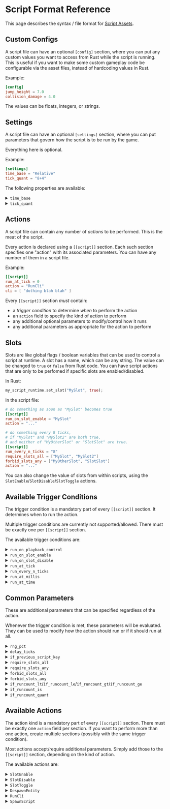 # Script Format Reference

This page describes the syntax / file format for [Script Assets](./script.md).

## Custom Configs

A script file can have an optional `[config]` section, where you can put any
custom values you want to access from Rust while the script is running. This
is useful if you want to make some custom gameplay code be configurable via
the asset files, instead of hardcoding values in Rust.

Example:

```toml
[config]
jump_height = 7.0
collision_damage = 4.0
```

The values can be floats, integers, or strings.

## Settings

A script file can have an optional `[settings]` section, where you can put
parameters that govern how the script is to be run by the game.

Everything here is optional.

Example:

```toml
[settings]
time_base = "Relative"
tick_quant = "8+4"
```

The following properties are available:

<details>
  <summary>
  <code>time_base</code>
  </summary>

Configures the "time zero" point. From when does the script begin counting time?

 - `Relative`: from the moment it is spawned (default)
 - `Level`: from the moment the current level was loaded
 - `Startup`: from app startup

This allows you to use scripts for "global" behavior, which should be tied to
the level or the entire app runtime. Could be useful for background events.

The script will "catch up" on any missed time after it is spawned. For example,
if you spawn a script with `time_base = "Level"` long after the level has been
loaded, any non-periodic actions in the script that should have happened in the
time before the script was spawned will be performed at the first tick when the
script runs.

</details>

<details>
  <summary>
  <code>tick_quant</code>
  </summary>

Ensure the script time is quantized to a specific number of ticks. This is
useful when specific scripts must run aligned to specific time intervals.

For example, `"8+4"` means that the script is only allowed to start on a tick
number that is a multiple of 8, offset/delayed by 4 ticks.

</details>

## Actions

A script file can contain any number of *actions* to be performed. This is the
meat of the script.

Every action is declared using a `[[script]]` section. Each such section
specifies one "action" with its associated parameters. You can have any number
of them in a script file.

Example:

```toml
[[script]]
run_at_tick = 0
action = "RunCli"
cli = [ "dothing blah blah" ]
```

Every `[[script]]` section *must* contain:

 - a *trigger condition* to determine *when* to perform the action
 - an `action` field to specify the kind of action to perform
 - any additional optional parameters to modify/control how it runs
 - any additional parameters as appropriate for the action to perform

## Slots

Slots are like global flags / boolean variables that can be used to control
a script at runtime. A slot has a name, which can be any string. The
value can be changed to `true` or `false` from Rust code. You can have script
actions that are only to be perfomed if specific slots are enabled/disabled.

In Rust:

```rust
my_script_runtime.set_slot("MySlot", true);
```

In the script file:

```toml
# do something as soon as "MySlot" becomes true
[[script]]
run_on_slot_enable = "MySlot"
action = "..."

# do something every 8 ticks,
# if "MySlot" and "MySlot2" are both true,
# and neither of "MyOtherSlot" or "SlotSlot" are true.
[[script]]
run_every_n_ticks = "8"
require_slots_all = ["MySlot", "MySlot2"]
forbid_slots_any = ["MyOtherSlot", "SlotSlot"]
action = "..."
```

You can also change the value of slots from within scripts, using the
`SlotEnable`/`SlotDisable`/`SlotToggle` actions.

## Available Trigger Conditions

The trigger condition is a mandatory part of every `[[script]]` section. It
determines when to run the action.

Multiple trigger conditions are currently not supported/allowed. There must be
exactly one per `[[script]]` section.

The available trigger conditions are:

<details>
  <summary>
  <code>run_on_playback_control</code>
  </summary>

Example:

```toml
[[script]]
run_on_playback_control = "Stop"
action = "..."
```

Run the action at a special point in the script's playback lifecycle.
This is useful for performing initialization when the script starts and
cleanup when the script stops.

The available values are:
 - `"Start"`: whenever the current script asset is played (switched to)
 - `"Stop"`: whenever the current script stops playing (incl. when switching to another script)

</details>

<details>
  <summary>
  <code>run_on_slot_enable</code>
  </summary>

Example:

```toml
[[script]]
run_on_slot_enable = "MySlot"
action = "..."
```

Run the action whenever a specific *slot* is set to `true`.

This allows Rust code, etc., to control the script.

</details>

<details>
  <summary>
  <code>run_on_slot_disable</code>
  </summary>

Example:

```toml
[[script]]
run_on_slot_disable = "MySlot"
action = "..."
```

Run the action whenever a specific *slot* is set to `false`.

This allows Rust code, etc., to control the script.

</details>

<details>
  <summary>
  <code>run_at_tick</code>
  </summary>

Example:

```toml
[[script]]
run_at_tick = 96
action = "..."

[[script]]
run_at_tick = [12, 16, 18]
action = "..."
```

Run the action on the given tick number(s).

Tick numbers count from the start of the script. May be affected by script settings.

</details>

<details>
  <summary>
  <code>run_every_n_ticks</code>
  </summary>

Example:

```toml
[[script]]
run_every_n_ticks = "16"
action = "..."

[[script]]
run_every_n_ticks = "12+8"
action = "..."
```

Run the action periodically, quantized to the given TickQuant value.

In the example above:
 - the first action will run on ticks 0, 16, 32, 48, 64, 80, ...
 - the second action will run on ticks 8, 20, 32, 44, 56, 68 ...

Does not catch up on missed time (if the `time_base` setting is not `Relative`).

</details>

<details>
  <summary>
  <code>run_at_millis</code>
  </summary>

Example:

```toml
[[script]]
run_at_millis = 250
action = "..."

[[script]]
run_at_millis = [100, 200, 300]
action = "..."
```

Run the action when the given number of milliseconds have elapsed.

If you specify multiple values, the action will be triggered at each one of them.

Time is counted from the start of the script. Affected by the `time_base` setting.

</details>

<details>
  <summary>
  <code>run_at_time</code>
  </summary>

Example:

```toml
[[script]]
run_at_time = "1:13:17.315"
action = "..."

[[script]]
run_at_time = ["1:00", "2:00", "7:00"]
action = "..."
```

Run the action when the given amount of time has elapsed.

If you specify multiple values, the action will be triggered at each one of them.

Time is counted from the start of the script. Affected by the `time_base` setting.

The syntax for the time allows you to specify: hours, minutes, seconds, fraction
of the second. Everything except for the seconds is optional. Minutes/seconds
over 60 are accepted. Leading zeros are optional.

Examples:
 - `"10"`: 10 seconds
 - `"5:00"`: 5 minutes
 - `1:00:05`: 1 hour, 5 seconds
 - `1:7:5.25`: 1 hour, 7 minutes, 5.25 seconds
 - `5:80`: 5 minutes + 80 seconds (effectively the same as `"6:20"`)

</details>

## Common Parameters

These are additional parameters that can be specified regardless of the action.

Whenever the trigger condition is met, these parameters will be evaluated. They
can be used to modify how the action should run or if it should run at all.

<details>
  <summary>
  <code>rng_pct</code>
  </summary>

Example:

```toml
# At 5 minutes, there is a 15% chance of something happening
[[script]]
run_at_time = "5:00"
rng_pct = 15
action = "..."

# Every 360 ticks, there is a 50% chance of something happening
[[script]]
run_every_n_ticks = "360"
rng_pct = 50
```

Adds an element of randomness. Set the probability of whether the action should be run.

The value should be a number between `0.0` and `100.0`, indicating a percentage.

</details>

<details>
  <summary>
  <code>delay_ticks</code>
  </summary>

Example:

```toml
# do something 5 ticks after "MySlot" becomes true
[[script]]
run_on_slot_enable = "MySlot"
delay_ticks = 5
action = "..."
```

Delays the action to happen a certain number of tick later, after the trigger
condition is hit.

</details>

<details>
  <summary>
  <code>if_previous_script_key</code>
  </summary>

Example:

```toml
# do something special on startup but only if
# transitioning from "player.behavior.special"
[[script]]
run_on_playback_control = "Start"
if_previous_script_key = "player.behavior.special"
action = "..."
```

Only performs the action if a specific other script was running before this one.

This parameter allows you to implement special transitions, by making the current
script behave differently (perform different actions) depending on what
script preceded it.

</details>

<details>
  <summary>
  <code>require_slots_all</code>
  </summary>

Example:

```toml
# do something at the 5-minute-mark, but only if
# the "ExtraDifficulty" and "FirstVisit" slots are set
[[script]]
run_at_time = "5:00"
require_slots_all = ["ExtraDifficulty", "FirstVisit"]
action = "..."
```

Checks the values of the specified slots and only performs the action if
all of them are `true`.

</details>

<details>
  <summary>
  <code>require_slots_any</code>
  </summary>

Example:

```toml
# do something at the 5-minute-mark, but only if
# either "FullHealth" or "HealingAvailable" slots are set
[[script]]
run_at_time = "5:00"
require_slots_any = ["FullHealth", "HealingAvailable"]
action = "..."
```

Checks the values of the specified slots and only performs the action if
at least one them is `true`.

</details>

<details>
  <summary>
  <code>forbid_slots_all</code>
  </summary>

Example:

```toml
# do something at the 5-minute-mark, but only if
# "FullHealth" and "HealingAvailable" slots are both false
[[script]]
run_at_time = "5:00"
forbid_slots_all = ["FullHealth", "HealingAvailable"]
action = "..."
```

Checks the values of the specified slots and only performs the action if
all of them are `false`.

</details>

<details>
  <summary>
  <code>forbid_slots_any</code>
  </summary>

Example:

```toml
# do something at the 5-minute-mark, but only if
# neither of "BossDefeated" or "FirstVisit" slots are set
[[script]]
run_at_time = "5:00"
forbid_slots_any = ["BossDefeated", "FirstVisit"]
action = "..."
```

Checks the values of the specified slots and does not perform the action if
any of them is `true`.

</details>

<details>
  <summary>
  <code>if_runcount_lt</code>/<code>if_runcount_le</code>/<code>if_runcount_gt</code>/<code>if_runcount_ge</code>
  </summary>

Example:

```toml
# Do something at the start when the script starts playing,
# but only for the first 3 times it runs
[[script]]
run_on_playback_control = "Start"
if_runcount_le = 3
action = "..."

# Do something every 5+1 ticks, but only
# after the script has been run more than twice
[[script]]
run_every_n_ticks = "5+1"
if_runcount_gt = 2
action = "..."
```

Only run the action if the current runcount is:

 - less than (lt)
 - less than or equal to (le)
 - greater than (gt)
 - greater than or equal to (ge)

the specified value.

</details>

<details>
  <summary>
  <code>if_runcount_is</code>
  </summary>

Example:

```toml
# Do something as soon as the "attack" slot is enabled,
# but only if the script is run for the first time
[[script]]
run_on_slot_enable = "attack"
if_runcount_is = 0
action = "..."

# Do something when the script starts, but
# only on the third, seventh, and ninth time it runs.
[[script]]
run_on_playback_control = "Start"
if_runcount_is = [ 3, 7, 9 ]
action = "..."
```

Only run the action if the current runcount is equal to any of the specified
values.

</details>

<details>
  <summary>
  <code>if_runcount_quant</code>
  </summary>

Example:

```toml
# Do something when the script starts,
# but only every fifth run
[[script]]
run_on_playback_control = "Start"
if_runcount_quant = "5"
action = "..."

# Do something as soon as the "attack" slot is enabled,
# but only on runs 2, 7, 12, 17, ...
[[script]]
run_on_slot_enable = "attack"
if_runcount_quant = "5+2"
action = "..."
```

Only run the action if the current runcount matches a "quant" pattern
(this is the same syntax as for `run_every_n_ticks`, etc.).

This allows you to do things "every N runcounts".

</details>

## Available Actions

The action kind is a mandatory part of every `[[script]]` section. There must be
exactly one `action` field per section. If you want to perform more than one
action, create multiple sections (possibly with the same trigger condition).

Most actions accept/require additional parameters. Simply add those to the
`[[script]]` section, depending on the kind of action.

The available actions are:

<details>
  <summary>
  <code>SlotEnable</code>
  </summary>

Example:

```toml
[[script]]
action = "SlotEnable"
slot = "MySlot"
```

Sets the value of `slot` to `true`.

</details>

<details>
  <summary>
  <code>SlotDisable</code>
  </summary>

Example:

```toml
[[script]]
action = "SlotDisable"
slot = "MySlot"
```

Sets the value of `slot` to `false`.

</details>

<details>
  <summary>
  <code>SlotToggle</code>
  </summary>

Example:

```toml
[[script]]
action = "SlotToggle"
slot = "MySlot"
```

Sets the value of `slot` to the inverse of its current value.

</details>

<details>
  <summary>
  <code>DespawnEntity</code>
  </summary>

Example:

```toml
[[script]]
action = "DespawnEntity"

[[script]]
action = "DespawnEntity"
label = "mythingies"
```

If the `label` field is not present, despawns the current entity (the one
hosting the script). This will cause the script to be terminated.

If the `label` field is present, will use the [`EntityLabels`] resource to find
all entities with the given label string and despawn them.

</details>

<details>
  <summary>
  <code>RunCli</code>
  </summary>

Example:

```toml
[[script]]
action = "RunCli"
cli = [
  "hello",
]
```

Runs one or more [CLI commands](./cli-ref.md), just like you can do manually
from the [dev console](./cli.md).

Requires the `cli` field, which is a list of CLI strings to evaluate.

All of them will run on the same tick / script update, in order.

</details>

<details>
  <summary>
  <code>SpawnScript</code>
  </summary>

Example:

```toml
[[script]]
action = "SpawnScript"
asset_key = "script.asset.key"
```

Runs the given script asset. Will create a new Bevy entity for it.

</details>

[`EntityLabels`]: https://theseekergame.github.io/api/theseeker_engine/script/label/struct.EntityLabels.html
